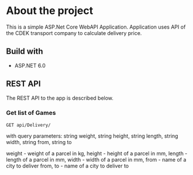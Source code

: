 # About the project

This is a simple ASP.Net Core WebAPI Application.
Application uses API of the CDEK transport company to calculate delivery price.

## Build with

- ASP.NET 6.0

## REST API

The REST API to the app is described below.

### Get list of Games

`GET api/Delivery/`

with query parameters:
string weight, string height, string length, string width, string from, string to

weight - weight of a parcel in kg,
height - height of a parcel in mm,
length - length of a parcel in mm,
width - width of a parcel in mm,
from - name of a city to deliver from,
to - name of a city to deliver to
